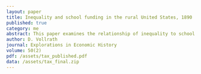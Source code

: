 ```yaml
---
layout: paper
title: Inequality and school funding in the rural United States, 1890
published: true
category: me
abstract: This paper examines the relationship of inequality to school funding in counties of the U.S. in 1890. Inequality, measured here on the basis of farm-size distributions, is found to be negatively related to local school property tax revenues across the whole sample of 1345 rural counties. However, further analysis shows that this relationship is not consistent across the sample. In the North, there is a significant negative relationship between inequality and school funding, and this relationship is shown to be consistent with the fact that assessed values of property did not rise linearly with wealth. Across the South, there is no distinct relationship between inequality and school funding. The results also indicate that inequality in the South cannot directly explain the gap in school funding with the North, in the sense that redistributing farms in the South to match the Northern distributions leads to no predicted increase in school funding.
author: D. Vollrath
journal: Explorations in Economic History
volume: 50(2)
pdf: /assets/tax_published.pdf
data: /assets/tax_final.zip
---
```

